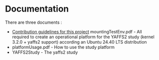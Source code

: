 # Documentation

There are three documents :
- [Contribution guidelines for this project](mountingTestEnv.pdf) mountingTestEnv.pdf - All required to create an operational platform for the YAFFS2 study (kernel 3.2.0 + yaffs2 support) according an Ubuntu 24.40 LTS distribution
- platformUsage.pdf - How to use the study platform
- YAFFS2Study - The yaffs2 study
